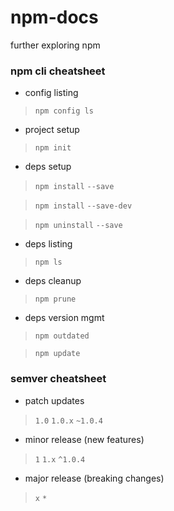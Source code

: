 # npm-docs
further exploring npm

### npm cli cheatsheet

* config listing
> `npm config ls`

* project setup
> `npm init`

* deps setup
> `npm install` <dep> `--save`

> `npm install` <dep> `--save-dev`

> `npm uninstall` <dep> `--save`

* deps listing
> `npm ls`

* deps cleanup
> `npm prune`

* deps version mgmt
> `npm outdated`

> `npm update`

### semver cheatsheet

* patch updates

> `1.0`
> `1.0.x`
> `~1.0.4`

* minor release (new features)

> `1`
> `1.x`
> `^1.0.4`

* major release (breaking changes)

> `x`
> `*`
